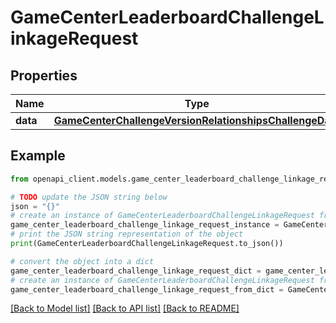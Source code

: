 # GameCenterLeaderboardChallengeLinkageRequest


## Properties

Name | Type | Description | Notes
------------ | ------------- | ------------- | -------------
**data** | [**GameCenterChallengeVersionRelationshipsChallengeData**](GameCenterChallengeVersionRelationshipsChallengeData.md) |  | 

## Example

```python
from openapi_client.models.game_center_leaderboard_challenge_linkage_request import GameCenterLeaderboardChallengeLinkageRequest

# TODO update the JSON string below
json = "{}"
# create an instance of GameCenterLeaderboardChallengeLinkageRequest from a JSON string
game_center_leaderboard_challenge_linkage_request_instance = GameCenterLeaderboardChallengeLinkageRequest.from_json(json)
# print the JSON string representation of the object
print(GameCenterLeaderboardChallengeLinkageRequest.to_json())

# convert the object into a dict
game_center_leaderboard_challenge_linkage_request_dict = game_center_leaderboard_challenge_linkage_request_instance.to_dict()
# create an instance of GameCenterLeaderboardChallengeLinkageRequest from a dict
game_center_leaderboard_challenge_linkage_request_from_dict = GameCenterLeaderboardChallengeLinkageRequest.from_dict(game_center_leaderboard_challenge_linkage_request_dict)
```
[[Back to Model list]](../README.md#documentation-for-models) [[Back to API list]](../README.md#documentation-for-api-endpoints) [[Back to README]](../README.md)


